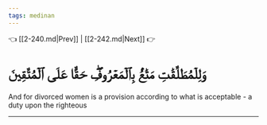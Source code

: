```yaml
---
tags: medinan
---
```


👈 [[2-240.md|Prev]] | [[2-242.md|Next]] 👉

# وَلِلۡمُطَلَّقَٰتِ مَتَٰعُۢ بِٱلۡمَعۡرُوفِۖ حَقًّا عَلَى ٱلۡمُتَّقِينَ

And for divorced women is a provision according to what is acceptable - a duty upon the righteous

---

